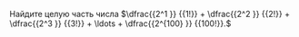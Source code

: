 Найдите целую часть числа 
$\dfrac{{2^1 }}
{{1!}} + \dfrac{{2^2 }}
{{2!}} + \dfrac{{2^3 }}
{{3!}} +  \ldots  + \dfrac{{2^{100} }}
{{100!}}.$